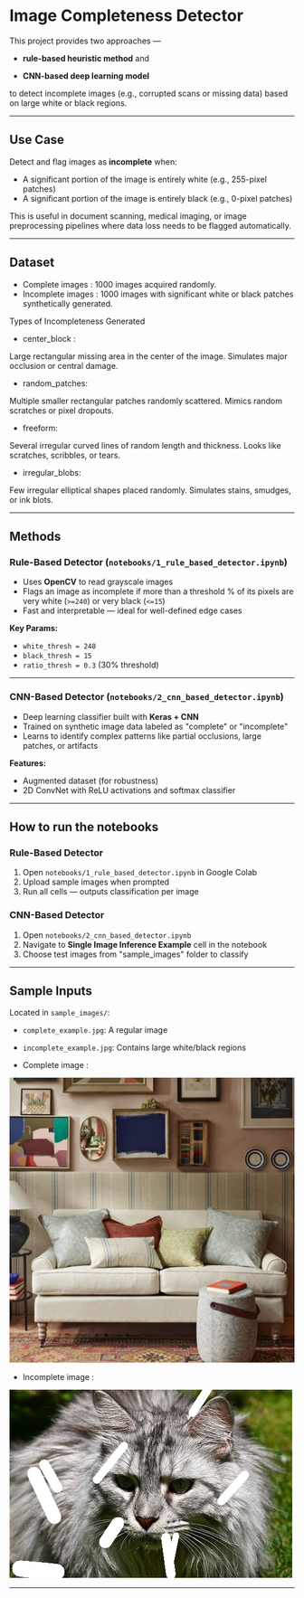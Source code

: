 # Image Completeness Detector

This project provides two approaches — 

- **rule-based heuristic method** and 

- **CNN-based deep learning model** 

to detect incomplete images (e.g., corrupted scans or missing data) based on large white or black regions.

---

## Use Case

Detect and flag images as **incomplete** when:
- A significant portion of the image is entirely white (e.g., 255-pixel patches)
- A significant portion of the image is entirely black (e.g., 0-pixel patches)

This is useful in document scanning, medical imaging, or image preprocessing pipelines where data loss needs to be flagged automatically.

---

## Dataset

- Complete images : 1000 images acquired randomly. 
- Incomplete images : 1000 images with significant white or black patches synthetically generated.

Types of Incompleteness Generated

- center_block :

 Large rectangular missing area in the center of the image. 
 Simulates major occlusion or central damage.

- random_patches:

 Multiple smaller rectangular patches randomly scattered.
 Mimics random scratches or pixel dropouts.

- freeform:

 Several irregular curved lines of random length and thickness.
 Looks like scratches, scribbles, or tears.

- irregular_blobs:

 Few irregular elliptical shapes placed randomly.
 Simulates stains, smudges, or ink blots.

---

## Methods

###  Rule-Based Detector (`notebooks/1_rule_based_detector.ipynb`)

- Uses **OpenCV** to read grayscale images
- Flags an image as incomplete if more than a threshold % of its pixels are very white (`>=240`) or very black (`<=15`)
- Fast and interpretable — ideal for well-defined edge cases

**Key Params:**
- `white_thresh = 240`
- `black_thresh = 15`
- `ratio_thresh = 0.3` (30% threshold)

---

### CNN-Based Detector (`notebooks/2_cnn_based_detector.ipynb`)

- Deep learning classifier built with **Keras + CNN**
- Trained on synthetic image data labeled as "complete" or "incomplete"
- Learns to identify complex patterns like partial occlusions, large patches, or artifacts

**Features:**
- Augmented dataset (for robustness)
- 2D ConvNet with ReLU activations and softmax classifier

---

## How to run the notebooks

### Rule-Based Detector

1. Open `notebooks/1_rule_based_detector.ipynb` in Google Colab
2. Upload sample images when prompted
3. Run all cells — outputs classification per image

### CNN-Based Detector

1. Open `notebooks/2_cnn_based_detector.ipynb`
2. Navigate to **Single Image Inference Example** cell in the notebook
3. Choose test images from "sample_images" folder to classify

---

## Sample Inputs

Located in `sample_images/`:

- `complete_example.jpg`: A regular image
- `incomplete_example.jpg`: Contains large white/black regions


- Complete image : 

![Complete image](cnn_based/sample_images/complete/image9938.jpeg)

- Incomplete image : 

![Incomplete image](cnn_based/sample_images/incomplete/250.jpg)

---


